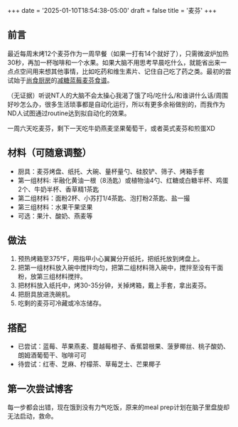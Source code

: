 +++
date = '2025-01-10T18:54:38-05:00'
draft = false
title = '麦芬'
+++

## 前言
最近每周末烤12个麦芬作为一周早餐（如果一打有14个就好了），只需微波炉加热30秒，再加一杯咖啡和一个水果。如果大脑不用思考早晨吃什么，就能省出来一点点空间用来想其他事情，比如吃药和维生素片、记住自己吃了药之类。最初的尝试始于[尚食厨房](https://www.youtube.com/@shangshikitchen/featured)的[减糖蓝莓麦芬食谱](https://www.youtube.com/watch?v=KnzLNGCGH_o)。

（无证据）听说NT人的大脑不会太操心我渴了饿了吗/吃什么/和谁讲什么话/周围好吵怎么办，很多生活琐事都是自动化运行，所以有更多余裕做别的，而我作为ND人试图通过routine达到拟自动化的效果。

一周六天吃麦芬，剩下一天吃牛奶燕麦坚果葡萄干，或者英式麦芬和煎蛋XD

## 材料（可随意调整）
- 厨具：麦芬烤盘、纸托、大碗、量杯量勺、硅胶铲、筛子、烤箱手套
- 第一组材料: 半融化黄油一根（8汤匙）或植物油4勺、红糖或白糖半杯、鸡蛋2个、牛奶半杯、香草精1茶匙
- 第二组材料：面粉2杯、小苏打1/4茶匙、泡打粉2茶匙、盐一撮
- 第三组材料：水果干果坚果
- 可选：果汁、酸奶、燕麦等

## 做法
1. 预热烤箱至375°F，用指甲小心翼翼分开纸托，把纸托放到烤盘上。
2. 把第一组材料放入碗中搅拌均匀，把第二组材料筛入碗中，搅拌至没有干面粉，放第三组材料搅拌。
3. 把材料放入纸托中，烤30-35分钟，关掉烤箱，戴上手套，拿出麦芬。
4. 把厨具放进洗碗机。
5. 吃剩的麦芬可冷藏或冷冻储存。

## 搭配
- 已尝试：蓝莓、苹果燕麦、蔓越莓橙子、香蕉碧根果、菠萝椰丝、桃子酸奶、朗姆酒葡萄干、咖啡可可
- 待尝试：红枣、芝麻、柠檬茶、草莓芝士、芒果椰子

## 第一次尝试博客
每一步都会出错，现在饿到没有力气吃饭，原来的meal prep计划在脑子里盘旋却无法启动，救命。


